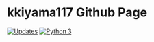 # kkiyama117 Github Page

[![Updates](https://pyup.io/repos/github/kkiyama117/github-pages/shield.svg)](https://pyup.io/repos/github/kkiyama117/github-pages/)
[![Python 3](https://pyup.io/repos/github/kkiyama117/github-pages/python-3-shield.svg)](https://pyup.io/repos/github/kkiyama117/github-pages/)
